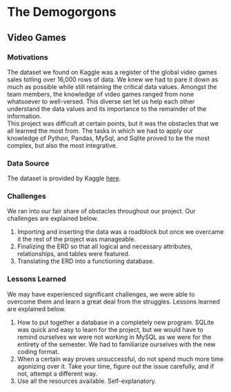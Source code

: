 # The Demogorgons

## Video Games

### **Motivations**

The dataset we found on Kaggle was a register of the global video games sales totling over 16,000 rows of data.  We knew we had to pare it down as much as possible while still retaining the critical data values. Amongst the team members, the knowledge of video games ranged from none whatsoever to well-versed.  This diverse set let us help each other understand the data values and its importance to the remainder of the information.  
This project was difficult at certain points, but it was the obstacles that we all learned the most from.  The tasks in which we had to apply our knowledge of Python, Pandas, MySql, and Sqlite proved to be the most complex, but also the most integrative.  

### **Data Source**

The dataset is provided by Kaggle [here](https://www.kaggle.com/gregorut/videogamesales).  

### **Challenges**

We ran into our fair share of obstacles throughout our project.  Our challenges are explained below.  
1. Importing and inserting the data was a roadblock but once we overcame it the rest of the project was manageable.  
2. Finalizing the ERD so that all logical and necessary attributes, relationships, and tables were featured.   
3. Translating the ERD into a functioning database.

### **Lessons Learned**

We may have experienced significant challenges, we were able to overcome them and learn a great deal from the struggles.  Lessons learned are explained below.  
1. How to put together a database in a completely new program.  SQLite was quick and easy to learn for the project, but we would have to remind ourselves we were not working in MySQL as we were for the entirety of the semester.  We had to familiarize ourselves with the new coding format.
2. When a certain way proves unsuccessful, do not spend much more time agonizing over it.  Take your time, figure out the issue carefully, and if not, attempt a different way.  
3. Use all the resources available.  Self-explanatory. 
